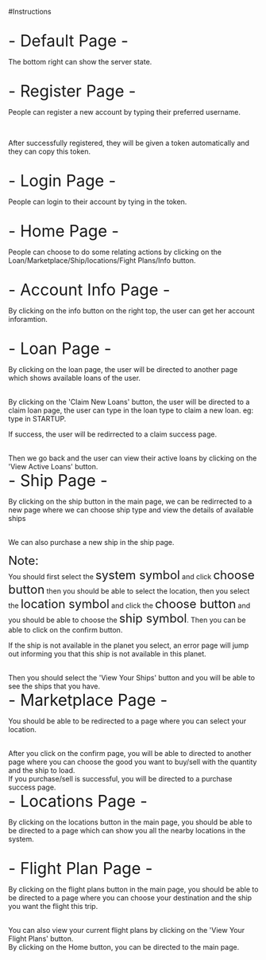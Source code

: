 #Instructions


<br/>
<font size=6>- Default Page -</font>


The bottom right can show the server state.

<br/>
<font size=6>- Register Page -</font>


People can register a new account by typing their preferred username.


<br/>

After successfully registered, they will be given a token automatically and they can copy this token.


<br/>
<font size=6>- Login Page -</font>

People can login to their account by tying in the token.


<br/>
<font size=6>- Home Page -</font>

People can choose to do some relating actions by clicking on the Loan/Marketplace/Ship/locations/Fight Plans/Info button.


<br/>
<font size=6>- Account Info Page -</font>

By clicking on the info button on the right top, the user can get her account inforamtion.


<br/>
<font size=6>- Loan Page -</font>

By clicking on the loan page, the user will be directed to another page which shows available loans of the user.


<br/>
By clicking on the 'Claim New Loans' button, the user will be directed to a claim loan page, the user can type in the loan type to claim a new loan. eg: type in STARTUP.


<br/>

If success, the user will be redirrected to a claim success page.



<br/>
Then we go back and the user can view their active loans by clicking on the 'View Active Loans' button.


<br/>
<font size=6>- Ship Page -</font>

By clicking on the ship button in the main page, we can be redirrected to a new page where we can choose ship type and view the details of available ships

<br/>
We can also purchase a new ship in the ship page. 

<font size=5>Note: </font>
<br/>
You should first select the <font size=5>system symbol</font> and click <font size=5>choose button</font> then you should be able to select the location, then you select the <font size=5>location symbol</font> and click the  <font size=5>choose button</font> and you should be able to choose the <font size=5>ship symbol</font>. Then you can be able to click on the confirm button.

If the ship is not available in the planet you select, an error page will jump out informing you that this ship is not available in this planet.

<br/>
Then you should select the 'View Your Ships' button and you will be able to see the ships that you have.



<br/>
<font size=6>- Marketplace Page -</font>

You should be able to be redirected to a page where you can select your location.

<br/>
After you click on the confirm page, you will be able to directed to another page where you can choose the good you want to buy/sell with the quantity and the ship to load.

<br/>
If you purchase/sell is successful, you will be directed to a purchase success page.

<br/>
<font size=6>- Locations Page -</font>

By clicking on the locations button in the main page, you should be able to be directed to a page which can show you all the nearby locations in the system.

<br/>
<font size=6>- Flight Plan Page -</font>

By clicking on the flight plans button in the main page, you should be able to be directed to a page where you can choose your destination and the ship you want the flight this trip.

<br/>
You can also view your current flight plans by clicking on the 'View Your Flight Plans' button.


<br/>
By clicking on the Home button, you can be directed to the main page.